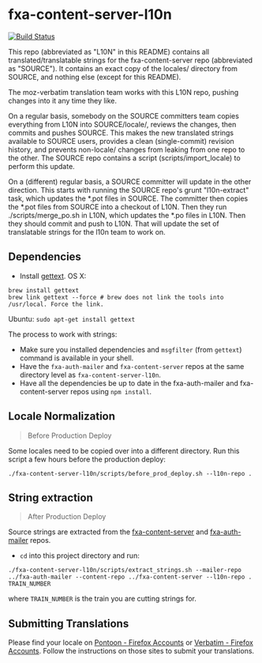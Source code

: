 fxa-content-server-l10n
=======================

[![Build Status](https://travis-ci.org/mozilla/fxa-content-server-l10n.svg?branch=master)](https://travis-ci.org/mozilla/fxa-content-server-l10n)

This repo (abbreviated as "L10N" in this README) contains all translated/translatable strings for the fxa-content-server repo (abbreviated as "SOURCE"). It contains an exact copy of the locales/ directory from SOURCE, and nothing else (except for this README).

The moz-verbatim translation team works with this L10N repo, pushing changes into it any time they like.

On a regular basis, somebody on the SOURCE committers team copies everything from L10N into SOURCE/locale/, reviews the changes, then commits and pushes SOURCE. This makes the new translated strings available to SOURCE users, provides a clean (single-commit) revision history, and prevents non-locale/ changes from leaking from one repo to the other. The SOURCE repo contains a script (scripts/import_locale) to perform this update.

On a (different) regular basis, a SOURCE committer will update in the other direction. This starts with running the SOURCE repo's grunt "l10n-extract" task, which updates the *.pot files in SOURCE. The committer then copies the *.pot files from SOURCE into a checkout of L10N. Then they run ./scripts/merge_po.sh in L10N, which updates the *.po files in L10N. Then they should commit and push to L10N. That will update the set of translatable strings for the l10n team to work on.

## Dependencies

* Install [gettext](https://www.gnu.org/software/gettext/).
OS X: 
```
brew install gettext
brew link gettext --force # brew does not link the tools into /usr/local. Force the link.
```

Ubuntu: `sudo apt-get install gettext`

The process to work with strings:

* Make sure you installed dependencies and `msgfilter` (from `gettext`) command is available in your shell.
* Have the `fxa-auth-mailer` and `fxa-content-server` repos at the same directory level as `fxa-content-server-l10n`.
* Have all the dependencies be up to date in the fxa-auth-mailer and fxa-content-server repos using `npm install`.

## Locale Normalization
> Before Production Deploy

Some locales need to be copied over into a different directory. Run this script a few hours before the production deploy:

```
./fxa-content-server-l10n/scripts/before_prod_deploy.sh --l10n-repo .
```

## String extraction
> After Production Deploy

Source strings are extracted from the [fxa-content-server](https://github.com/mozilla/fxa-content-server/) and [fxa-auth-mailer](https://github.com/mozilla/fxa-auth-mailer/) repos.

* `cd` into this project directory and run:
```
./fxa-content-server-l10n/scripts/extract_strings.sh --mailer-repo ../fxa-auth-mailer --content-repo ../fxa-content-server --l10n-repo . TRAIN_NUMBER
```
where `TRAIN_NUMBER` is the train you are cutting strings for.


## Submitting Translations

Please find your locale on [Pontoon - Firefox Accounts](https://pontoon.mozilla.org/projects/firefox-accounts/) or [Verbatim - Firefox Accounts](https://localize.mozilla.org/projects/accounts).
Follow the instructions on those sites to submit your translations.
